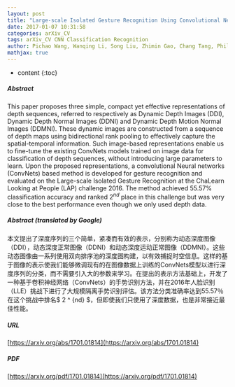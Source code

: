 ```yaml
---
layout: post
title: "Large-scale Isolated Gesture Recognition Using Convolutional Neural Networks"
date: 2017-01-07 10:31:58
categories: arXiv_CV
tags: arXiv_CV CNN Classification Recognition
author: Pichao Wang, Wanqing Li, Song Liu, Zhimin Gao, Chang Tang, Philip Ogunbona
mathjax: true
---
```


* content
{:toc}

##### Abstract
This paper proposes three simple, compact yet effective representations of depth sequences, referred to respectively as Dynamic Depth Images (DDI), Dynamic Depth Normal Images (DDNI) and Dynamic Depth Motion Normal Images (DDMNI). These dynamic images are constructed from a sequence of depth maps using bidirectional rank pooling to effectively capture the spatial-temporal information. Such image-based representations enable us to fine-tune the existing ConvNets models trained on image data for classification of depth sequences, without introducing large parameters to learn. Upon the proposed representations, a convolutional Neural networks (ConvNets) based method is developed for gesture recognition and evaluated on the Large-scale Isolated Gesture Recognition at the ChaLearn Looking at People (LAP) challenge 2016. The method achieved 55.57\% classification accuracy and ranked $2^{nd}$ place in this challenge but was very close to the best performance even though we only used depth data.

##### Abstract (translated by Google)
本文提出了深度序列的三个简单，紧凑而有效的表示，分别称为动态深度图像（DDI），动态深度正常图像（DDNI）和动态深度运动正常图像（DDMNI）。这些动态图像由一系列使用双向排序池的深度图构建，以有效捕捉时空信息。这样的基于图像的表示使我们能够微调现有的在图像数据上训练的ConvNets模型以进行深度序列的分类，而不需要引入大的参数来学习。在提出的表示方法基础上，开发了一种基于卷积神经网络（ConvNets）的手势识别方法，并在2016年人脸识别（LLE）挑战下进行了大规模隔离手势识别评估。该方法分类准确率达到55.57％在这个挑战中排名$ 2 ^ {nd} $，但即使我们只使用了深度数据，也是非常接近最佳性能。

##### URL
[https://arxiv.org/abs/1701.01814](https://arxiv.org/abs/1701.01814)

##### PDF
[https://arxiv.org/pdf/1701.01814](https://arxiv.org/pdf/1701.01814)

